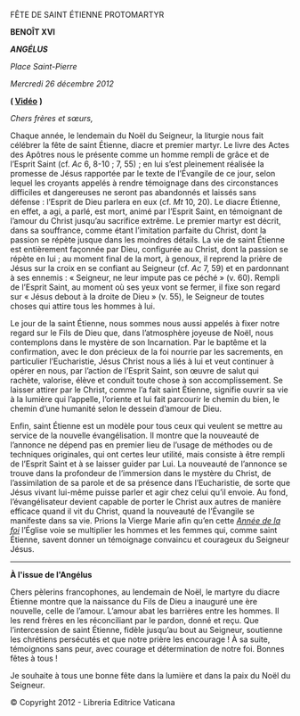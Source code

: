FÊTE DE SAINT ÉTIENNE PROTOMARTYR

**BENOÎT XVI**

***ANGÉLUS***

*Place Saint-Pierre*

*Mercredi 26 décembre 2012*

**( [Vidéo](http://player.rv.va/vaticanplayer.asp?language=it&tic=VA_IADQQRUU)** **)**

*Chers frères et sœurs,*

Chaque année, le lendemain du Noël du Seigneur, la liturgie nous fait célébrer la fête de saint Étienne, diacre et premier martyr. Le livre des Actes des Apôtres nous le présente comme un homme rempli de grâce et de l’Esprit Saint (cf. *Ac* 6, 8-10 ; 7, 55) ; en lui s’est pleinement réalisée la promesse de Jésus rapportée par le texte de l’Évangile de ce jour, selon lequel les croyants appelés à rendre témoignage dans des circonstances difficiles et dangereuses ne seront pas abandonnés et laissés sans défense : l’Esprit de Dieu parlera en eux (cf. *Mt* 10, 20). Le diacre Étienne, en effet, a agi, a parlé, est mort, animé par l’Esprit Saint, en témoignant de l’amour du Christ jusqu’au sacrifice extrême. Le premier martyr est décrit, dans sa souffrance, comme étant l’imitation parfaite du Christ, dont la passion se répète jusque dans les moindres détails. La vie de saint Étienne est entièrement façonnée par Dieu, configurée au Christ, dont la passion se répète en lui ; au moment final de la mort, à genoux, il reprend la prière de Jésus sur la croix en se confiant au Seigneur (cf. *Ac* 7, 59) et en pardonnant à ses ennemis : « Seigneur, ne leur impute pas ce péché » (v. 60). Rempli de l’Esprit Saint, au moment où ses yeux vont se fermer, il fixe son regard sur « Jésus debout à la droite de Dieu » (v. 55), le Seigneur de toutes choses qui attire tous les hommes à lui.

Le jour de la saint Étienne, nous sommes nous aussi appelés à fixer notre regard sur le Fils de Dieu que, dans l’atmosphère joyeuse de Noël, nous contemplons dans le mystère de son Incarnation. Par le baptême et la confirmation, avec le don précieux de la foi nourrie par les sacrements, en particulier l’Eucharistie, Jésus Christ nous a liés à lui et veut continuer à opérer en nous, par l’action de l’Esprit Saint, son œuvre de salut qui rachète, valorise, élève et conduit toute chose à son accomplissement. Se laisser attirer par le Christ, comme l’a fait saint Étienne, signifie ouvrir sa vie à la lumière qui l’appelle, l’oriente et lui fait parcourir le chemin du bien, le chemin d’une humanité selon le dessein d’amour de Dieu.

Enfin, saint Étienne est un modèle pour tous ceux qui veulent se mettre au service de la nouvelle évangélisation. Il montre que la nouveauté de l’annonce ne dépend pas en premier lieu de l’usage de méthodes ou de techniques originales, qui ont certes leur utilité, mais consiste à être rempli de l’Esprit Saint et à se laisser guider par Lui. La nouveauté de l’annonce se trouve dans la profondeur de l’immersion dans le mystère du Christ, de l’assimilation de sa parole et de sa présence dans l’Eucharistie, de sorte que Jésus vivant lui-même puisse parler et agir chez celui qu’il envoie. Au fond, l’évangélisateur devient capable de porter le Christ aux autres de manière efficace quand il vit du Christ, quand la nouveauté de l’Évangile se manifeste dans sa vie. Prions la Vierge Marie afin qu’en cette *[Année de la foi](http://www.vatican.va/special/annus_fidei/index_fr.htm)* l’Église voie se multiplier les hommes et les femmes qui, comme saint Étienne, savent donner un témoignage convaincu et courageux du Seigneur Jésus.

* * *

**À l'issue de l'Angélus**

Chers pèlerins francophones, au lendemain de Noël, le martyre du diacre Étienne montre que la naissance du Fils de Dieu a inauguré une ère nouvelle, celle de l’amour. L’amour abat les barrières entre les hommes. Il les rend frères en les réconciliant par le pardon, donné et reçu. Que l’intercession de saint Étienne, fidèle jusqu’au bout au Seigneur, soutienne les chrétiens persécutés et que notre prière les encourage ! À sa suite, témoignons sans peur, avec courage et détermination de notre foi. Bonnes fêtes à tous !

Je souhaite à tous une bonne fête dans la lumière et dans la paix du Noël du Seigneur.

© Copyright 2012 - Libreria Editrice Vaticana